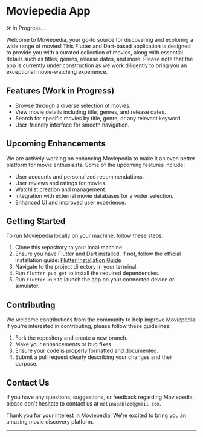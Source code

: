 # Moviepedia App

⚒️ In Progress...

Welcome to Moviepedia, your go-to source for discovering and exploring a wide range of movies! This Flutter and Dart-based application is designed to provide you with a curated collection of movies, along with essential details such as titles, genres, release dates, and more. Please note that the app is currently under construction as we work diligently to bring you an exceptional movie-watching experience.

## Features (Work in Progress)

- Browse through a diverse selection of movies.
- View movie details including title, genres, and release dates.
- Search for specific movies by title, genre, or any relevant keyword.
- User-friendly interface for smooth navigation.

## Upcoming Enhancements

We are actively working on enhancing Moviepedia to make it an even better platform for movie enthusiasts. Some of the upcoming features include:

- User accounts and personalized recommendations.
- User reviews and ratings for movies.
- Watchlist creation and management.
- Integration with external movie databases for a wider selection.
- Enhanced UI and improved user experience.

## Getting Started

To run Moviepedia locally on your machine, follow these steps:

1. Clone this repository to your local machine.
2. Ensure you have Flutter and Dart installed. If not, follow the official installation guide: [Flutter Installation Guide](https://flutter.dev/docs/get-started/install)
3. Navigate to the project directory in your terminal.
4. Run `flutter pub get` to install the required dependencies.
5. Run `flutter run` to launch the app on your connected device or simulator.

## Contributing

We welcome contributions from the community to help improve Moviepedia. If you're interested in contributing, please follow these guidelines:

1. Fork the repository and create a new branch.
2. Make your enhancements or bug fixes.
3. Ensure your code is properly formatted and documented.
4. Submit a pull request clearly describing your changes and their purpose.

## Contact Us

If you have any questions, suggestions, or feedback regarding Moviepedia, please don't hesitate to contact us at `molinapablod@gmail.com`.

Thank you for your interest in Moviepedia! We're excited to bring you an amazing movie discovery platform.

---






